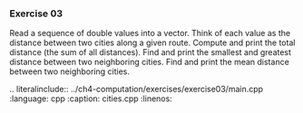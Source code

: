 ### Exercise 03


Read a sequence of double values into a vector. 
Think of each value as the distance between two cities along a given route. 
Compute and print the total distance (the sum of all distances). 
Find and print the smallest and greatest distance between two neighboring cities. 
Find and print the mean distance between two neighboring cities.

.. literalinclude:: ../ch4-computation/exercises/exercise03/main.cpp
   :language: cpp
   :caption: cities.cpp
   :linenos:

